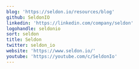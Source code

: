 ```yaml
---
blog: 'https://seldon.io/resources/blog'
github: SeldonIO
linkedin: 'https://linkedin.com/company/seldon'
logohandle: seldonio
sort: seldon
title: Seldon
twitter: seldon_io
website: 'https://www.seldon.io/'
youtube: 'https://youtube.com/c/SeldonIo'
---
```

